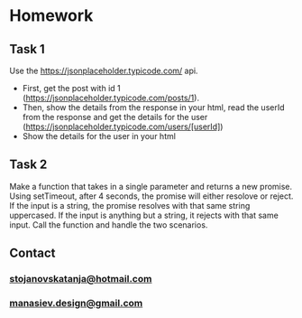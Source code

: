 # Homework

## Task 1
Use the https://jsonplaceholder.typicode.com/ api. 
- First, get the post with id 1 (https://jsonplaceholder.typicode.com/posts/1).
- Then, show the details from the response in your html, 
read the userId from the response and get the details for the user (https://jsonplaceholder.typicode.com/users/[userId])
- Show the details for the user in your html

## Task 2
Make a function that takes in a single parameter and returns a new promise. Using setTimeout,
after 4 seconds, the promise will either resolove or reject. If the input is a string,  the promise resolves with that same string
uppercased. If the input is anything but a string, it rejects with that same input.
Call the function and handle the two scenarios.

## Contact
### stojanovskatanja@hotmail.com
### manasiev.design@gmail.com



